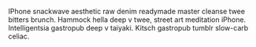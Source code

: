 IPhone snackwave aesthetic raw denim readymade master cleanse twee bitters brunch. Hammock hella deep v twee, street art meditation iPhone. Intelligentsia gastropub deep v taiyaki. Kitsch gastropub tumblr slow-carb celiac.
